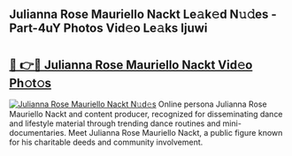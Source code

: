 ## Julianna Rose Mauriello Nackt Le𝚊k𝚎d N𝚞𝚍es - Part-4uY Photos Vid𝚎o Le𝚊ks Ijuwi

# <h2><a href="http://fb03ljy.evod.top/?m=Julianna+Rose+Mauriello+Nackt">🔗 👉🔴 Julianna Rose Mauriello Nackt Vid𝚎o Ph𝚘t𝚘s</a></h2>

[![Julianna Rose Mauriello Nackt N𝚞d𝚎s](https://i.imgur.com/8V9OHl7.gif)](http://fb03ljy.evod.top/?m=Julianna+Rose+Mauriello+Nackt)
Online persona Julianna Rose Mauriello Nackt and content producer, recognized for disseminating dance and lifestyle material through trending dance routines and mini-documentaries. Meet Julianna Rose Mauriello Nackt, a public figure known for his charitable deeds and community involvement. 
